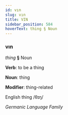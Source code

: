 ```yaml
---
id: vın
slug: vın
title: VIN
sidebar_position: 584
hoverText: thing § Noun
---
```


### vın

*thing* **§** Noun

**Verb**: to be a thing

**Noun**: thing

**Modifier**: thing-related

English thing /θɪŋ/

*Germanic Language Family*